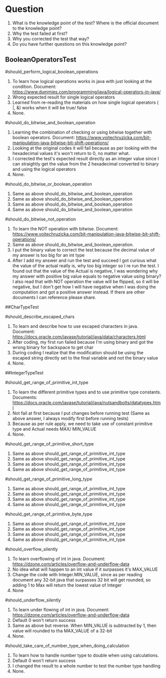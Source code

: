 # Question
1. What is the knowledge point of the test? Where is the official document to the knowledge point?
2. Why the test failed at first?
3. Why you corrected the test that way?
4. Do you have further questions on this knowledge point?

## BooleanOperatorsTest

#should_perform_logical_boolean_operations
1. To learn how logical operations works in java with just looking at the condition. Document: https://www.dummies.com/programming/java/logical-operators-in-java/
2. Wrong expected result for single logical operators
3. Learned from re-reading the materials on how single logical operators ( |, &) works when it will be true/ false
4. None.


#should_do_bitwise_and_boolean_operation
1. Learning the combination of checking or using bitwise together with boolean operators. Document: https://www.vojtechruzicka.com/bit-manipulation-java-bitwise-bit-shift-operations/
2. Looking at the original codes it will fail because as per looking with the hexadecimal values it's won't return to 0, no matter what.
3. I corrected the test's expected result directly as an integer value since I can straightly get the value from the 2 hexadecimal converted to binary and using the logical operators
4. None.

#should_do_bitwise_or_boolean_operation
1. Same as above should_do_bitwise_and_boolean_operation
2. Same as above should_do_bitwise_and_boolean_operation
3. Same as above should_do_bitwise_and_boolean_operation
4. Same as above should_do_bitwise_and_boolean_operation

#should_do_bitwise_not_operation
1. To learn the NOT operation with bitwise. Document: https://www.vojtechruzicka.com/bit-manipulation-java-bitwise-bit-shift-operations/
2. Same as above should_do_bitwise_and_boolean_operation. 
3. I put the binary value to correct the test because the decimal value of my answer is too big for an int type
4. After I add my answer and run the test and succeed I got curious what the value of the actual 
really is, why too big integer so I re run the test. I found out that the value of the Actual is negative,
I was wondering why my answer with positive big value equals to negative value using binary?
I also read that with NOT operation the value will be flipped, so it will be negative, but I don't get
how I will have negative when I was doing the computation and got a positive answer instead. If there are other 
documents I can reference please share.




##CharTypeTest

#should_describe_escaped_chars
1. To learn and describe how to use escaped characters in java. Document: https://docs.oracle.com/javase/tutorial/java/data/characters.html
2. After coding, my first run failed because I'm using binary and got the wrong binary for backspace to get char
3. During coding I realize that the modification should be using the escaped string directly set to the final variable 
and not the binary value
4. None. 


##IntegerTypeTest

#should_get_range_of_primitive_int_type
1. To learn the different primitive types and to use primitive type constants. Documents: https://docs.oracle.com/javase/tutorial/java/nutsandbolts/datatypes.html
2. Not fail at first because I put changes before running test (Same as above answer, I always modify first before running tests)
3. Because as per rule apply, we need to take use of constant primitive type and Actual needs MAX/ MIN_VALUE
4. None.

#should_get_range_of_primitive_short_type
1. Same as above should_get_range_of_primitive_int_type
2. Same as above should_get_range_of_primitive_int_type
3. Same as above should_get_range_of_primitive_int_type
4. Same as above should_get_range_of_primitive_int_type

#should_get_range_of_primitive_long_type
1. Same as above should_get_range_of_primitive_int_type
2. Same as above should_get_range_of_primitive_int_type
3. Same as above should_get_range_of_primitive_int_type
4. Same as above should_get_range_of_primitive_int_type

#should_get_range_of_primitive_byte_type
1. Same as above should_get_range_of_primitive_int_type
2. Same as above should_get_range_of_primitive_int_type
3. Same as above should_get_range_of_primitive_int_type
4. Same as above should_get_range_of_primitive_int_type

#should_overflow_silently
1. To learn overflowing of int in java. Document: https://dzone.com/articles/overflow-and-underflow-data
2. No idea what will happen to an int value if it surpasses it's MAX_VALUE
3. Change the code with Integer.MIN_VALUE, since as per reading document any 32-bit java that surpasses 32 bit will get rounded, so adding 1 to Max will return the 
lowest value of Integer
4. None

#should_underflow_silently
1. To learn under flowing of int in java. Document: https://dzone.com/articles/overflow-and-underflow-data
2. Default 0 won't return success
3. Same as above but reverse. When MIN_VALUE is subtracted by 1, then value will rounded to tha MAX_VALUE of a 32-bit
4. None.

#should_take_care_of_number_type_when_doing_calculation
1. To learn how to handle number type to double when using calculations.
2. Default 0 won't return success
3. I changed the result to a whole number to test the number type handling
4. None.

